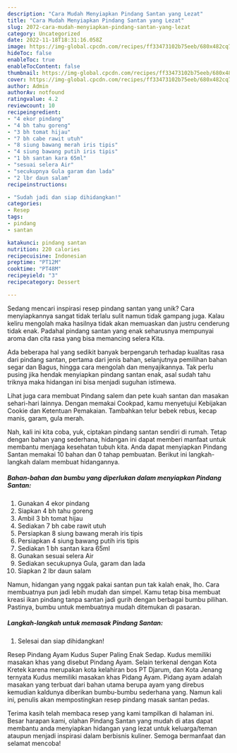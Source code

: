 ```yaml
---
description: "Cara Mudah Menyiapkan Pindang Santan yang Lezat"
title: "Cara Mudah Menyiapkan Pindang Santan yang Lezat"
slug: 2072-cara-mudah-menyiapkan-pindang-santan-yang-lezat
category: Uncategorized
date: 2022-11-18T18:31:16.058Z
image: https://img-global.cpcdn.com/recipes/ff33473102b75eeb/680x482cq70/pindang-santan-foto-resep-utama.jpg
hideToc: false
enableToc: true
enableTocContent: false
thumbnail: https://img-global.cpcdn.com/recipes/ff33473102b75eeb/680x482cq70/pindang-santan-foto-resep-utama.jpg
cover: https://img-global.cpcdn.com/recipes/ff33473102b75eeb/680x482cq70/pindang-santan-foto-resep-utama.jpg
author: Admin
authorAv: notfound
ratingvalue: 4.2
reviewcount: 10
recipeingredient:
- "4 ekor pindang"
- "4 bh tahu goreng"
- "3 bh tomat hijau"
- "7 bh cabe rawit utuh"
- "8 siung bawang merah iris tipis"
- "4 siung bawang putih iris tipis"
- "1 bh santan kara 65ml"
- "sesuai selera Air"
- "secukupnya Gula garam dan lada"
- "2 lbr daun salam"
recipeinstructions:

- "Sudah jadi dan siap dihidangkan!"
categories:
- Resep
tags:
- pindang
- santan

katakunci: pindang santan 
nutrition: 220 calories
recipecuisine: Indonesian
preptime: "PT12M"
cooktime: "PT48M"
recipeyield: "3"
recipecategory: Dessert

---
```





Sedang mencari inspirasi resep pindang santan yang unik? Cara menyiapkannya sangat tidak terlalu sulit namun tidak gampang juga. Kalau keliru mengolah maka hasilnya tidak akan memuaskan dan justru cenderung tidak enak. Padahal pindang santan yang enak seharusnya mempunyai aroma dan cita rasa yang bisa memancing selera Kita.





Ada beberapa hal yang sedikit banyak berpengaruh terhadap kualitas rasa dari pindang santan, pertama dari jenis bahan, selanjutnya pemilihan bahan segar dan Bagus, hingga cara mengolah dan menyajikannya. Tak perlu pusing jika hendak menyiapkan pindang santan enak,      asal sudah tahu triknya maka hidangan ini bisa menjadi suguhan istimewa.














Lihat juga cara membuat Pindang salem dan pete kuah santan dan masakan sehari-hari lainnya. Dengan memakai Cookpad, kamu menyetujui Kebijakan Cookie dan Ketentuan Pemakaian. Tambahkan telur bebek rebus, kecap manis, garam, gula merah.






Nah, kali ini kita coba, yuk, ciptakan pindang santan sendiri di rumah. Tetap dengan bahan yang sederhana, hidangan ini dapat memberi manfaat untuk membantu menjaga kesehatan tubuh kita. Anda dapat menyiapkan Pindang Santan memakai 10 bahan dan 0 tahap pembuatan. Berikut ini langkah-langkah dalam membuat hidangannya.

<!--inarticleads1-->

##### Bahan-bahan dan bumbu yang diperlukan dalam menyiapkan Pindang Santan:

1. Gunakan 4 ekor pindang
1. Siapkan 4 bh tahu goreng
1. Ambil 3 bh tomat hijau
1. Sediakan 7 bh cabe rawit utuh
1. Persiapkan 8 siung bawang merah iris tipis
1. Persiapkan 4 siung bawang putih iris tipis
1. Sediakan 1 bh santan kara 65ml
1. Gunakan sesuai selera Air
1. Sediakan secukupnya Gula, garam dan lada
1. Siapkan 2 lbr daun salam


Namun, hidangan yang nggak pakai santan pun tak kalah enak, lho. Cara membuatnya pun jadi lebih mudah dan simpel. Kamu tetap bisa membuat kreasi ikan pindang tanpa santan jadi gurih dengan berbagai bumbu pilihan. Pastinya, bumbu untuk membuatnya mudah ditemukan di pasaran. 

<!--inarticleads2-->

##### Langkah-langkah untuk memasak Pindang Santan:


1. Selesai dan siap dihidangkan!

Resep Pindang Ayam Kudus Super Paling Enak Sedap. Kudus memiliki masakan khas yang disebut Pindang Ayam. Selain terkenal dengan Kota Kretek karena merupakan kota kelahiran bos PT Djarum, dan Kota Jenang ternyata Kudus memiliki masakan khas Pidang Ayam. Pidang ayam adalah masakan yang terbuat dari bahan utama berupa ayam yang direbus kemudian kaldunya diberikan bumbu-bumbu sederhana yang. Namun kali ini, penulis akan mempostingkan resep pindang masak santan pedas. 

Terima kasih telah membaca resep yang kami tampilkan di halaman ini. Besar harapan kami, olahan Pindang Santan yang mudah di atas dapat membantu anda menyiapkan hidangan yang lezat untuk keluarga/teman ataupun menjadi inspirasi dalam berbisnis kuliner. Semoga bermanfaat dan selamat mencoba!
